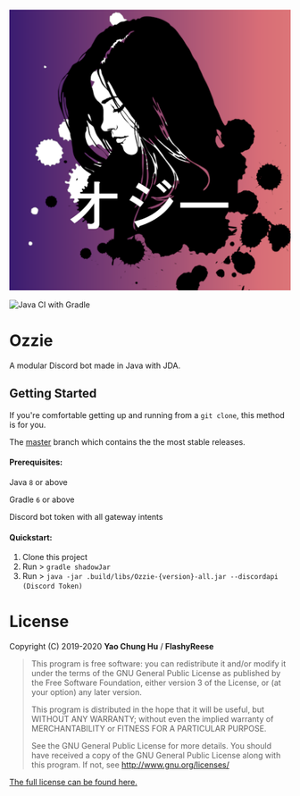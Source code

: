 ![Project Logo](logo.png)

![Java CI with Gradle](https://github.com/FlashyReese/Ozzie/workflows/Java%20CI%20with%20Gradle/badge.svg)
# Ozzie
A modular Discord bot made in Java with JDA.
 
## Getting Started

If you're comfortable getting up and running from a `git clone`, this method is for you.

The [master](https://github.com/FlashyReese/Ozzie/) branch which contains the the most stable releases.

#### Prerequisites:
Java `8` or above

Gradle `6` or above

Discord bot token with all gateway intents

#### Quickstart:
1. Clone this project
2. Run > `gradle shadowJar`
4. Run > `java -jar .build/libs/Ozzie-{version}-all.jar --discordapi (Discord Token)`

# License

Copyright (C) 2019-2020 **Yao Chung Hu** / **FlashyReese**

>This program is free software: you can redistribute it and/or modify it under the terms of the GNU General Public License
>as published by the Free Software Foundation, either version 3 of the License, or (at your option) any later version. 
>                                                   
>This program is distributed in the hope that it will be useful, but WITHOUT ANY WARRANTY; 
>without even the implied warranty of MERCHANTABILITY or FITNESS FOR A PARTICULAR PURPOSE. 
>                                                   
>See the GNU General Public License for more details. 
>You should have received a copy of the GNU General Public License along with this program. If not, see http://www.gnu.org/licenses/

[The full license can be found here.](https://github.com/FlashyReese/Ozzie/blob/master/LICENSE)
